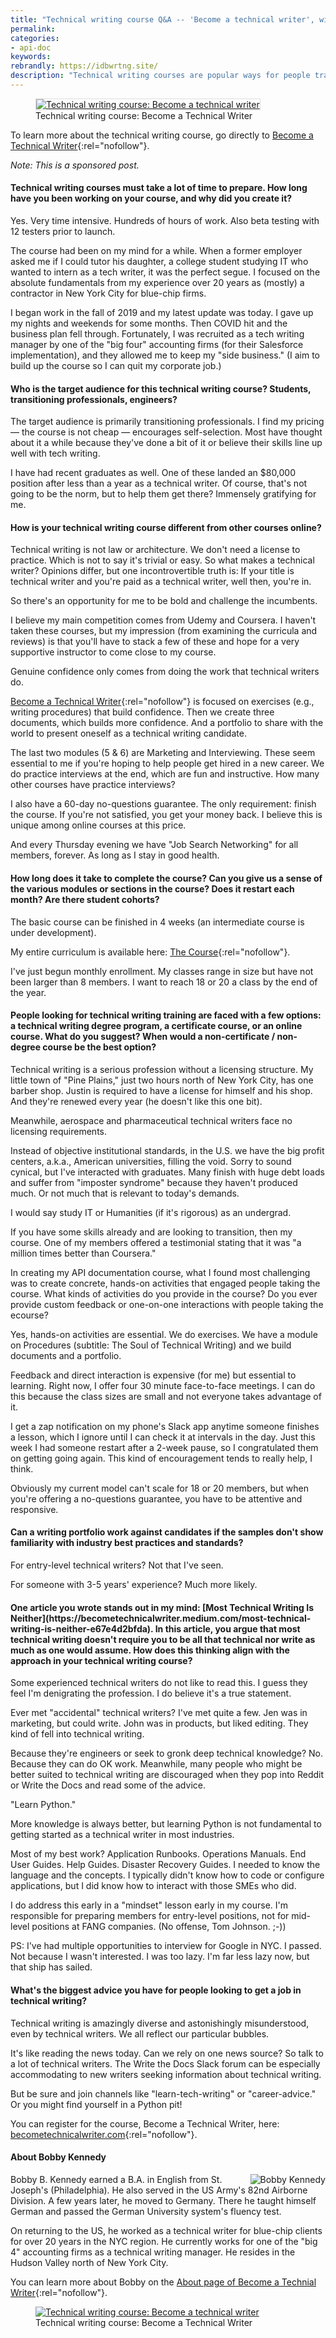 ```yaml
---
title: "Technical writing course Q&A -- 'Become a technical writer', with Bobby Kennedy"
permalink:
categories:
- api-doc
keywords:
rebrandly: https://idbwrtng.site/
description: "Technical writing courses are popular ways for people transitioning into technical writing careers to build their skills, become familiar with the technical writing profession, and ultimately transition into jobs as technical writers. I had a chance to chat with Bobby Kennedy, a professional technical writer based in New York, who recently created a technical writing course called <a href='https://becometechnicalwriter.com/'>Become a Technical Writer</a>."
---
```


<figure><a rel="nofollow" href="https://becometechnicalwriter.com/"><img style="border: 1px solid #dedede" src="https://s3.us-west-1.wasabisys.com/idbwmedia.com/images/becomeatechnicalwriter2.png" alt="Technical writing course: Become a technical writer" /></a><figcaption>Technical writing course: Become a Technical Writer</figcaption></figure>

To learn more about the technical writing course, go directly to [Become a Technical Writer](https://becometechnicalwriter.com/){:rel="nofollow"}.

*Note: This is a sponsored post.*

<h4>Technical writing courses must take a lot of time to prepare. How long have you been working on your course, and why did you create it?</h4>

Yes. Very time intensive. Hundreds of hours of work. Also beta testing with 12 testers prior to launch.

The course had been on my mind for a while. When a former employer asked me if I could tutor his daughter, a college student studying IT who wanted to intern as a tech writer, it was the perfect segue. I focused on the absolute fundamentals from my experience over 20 years as (mostly) a contractor in New York City for blue-chip firms.

I began work in the fall of 2019 and my latest update was today. I gave up my nights and weekends for some months. Then COVID hit and the business plan fell through. Fortunately, I was recruited as a tech writing manager by one of the "big four" accounting firms (for their Salesforce implementation), and they allowed me to keep my "side business." (I aim to build up the course so I can quit my corporate job.)

<h4>Who is the target audience for this technical writing course? Students, transitioning professionals, engineers?</h4>

The target audience is primarily transitioning professionals. I find my pricing &mdash; the course is not cheap &mdash; encourages self-selection. Most have thought about it a while because they've done a bit of it or believe their skills line up well with tech writing.

I have had recent graduates as well. One of these landed an $80,000 position after less than a year as a technical writer. Of course, that's not going to be the norm, but to help them get there? Immensely gratifying for me.

<h4>How is your technical writing course different from other courses online?</h4>

Technical writing is not law or architecture. We don't need a license to practice. Which is not to say it's trivial or easy. So what makes a technical writer? Opinions differ, but one incontrovertible truth is: If your title is technical writer and you're paid as a technical writer, well then, you're in.

So there's an opportunity for me to be bold and challenge the incumbents.

I believe my main competition comes from Udemy and Coursera. I haven't taken these courses, but my impression (from examining the curricula and reviews) is that you'll have to stack a few of these and hope for a very supportive instructor to come close to my course.

Genuine confidence only comes from doing the work that technical writers do.

[Become a Technical Writer](https://becometechnicalwriter.com/){:rel="nofollow"} is focused on exercises (e.g., writing procedures) that build confidence. Then we create three documents, which builds more confidence. And a portfolio to share with the world to present oneself as a technical writing candidate.

The last two modules (5 & 6) are Marketing and Interviewing. These seem essential to me if you're hoping to help people get hired in a new career. We do practice interviews at the end, which are fun and instructive. How many other courses have practice interviews?

I also have a 60-day no-questions guarantee. The only requirement: finish the course. If you're not satisfied, you get your money back. I believe this is unique among online courses at this price.

And every Thursday evening we have "Job Search Networking" for all members, forever. As long as I stay in good health.

<h4>How long does it take to complete the course? Can you give us a sense of the various modules or sections in the course? Does it restart each month? Are there student cohorts?</h4>

The basic course can be finished in 4 weeks (an intermediate course is under development).  

My entire curriculum is available here: [The Course](https://becometechnicalwriter.com/the-course){:rel="nofollow"}.

I've just begun monthly enrollment. My classes range in size but have not been larger than 8 members. I want to reach 18 or 20 a class by the end of the year.

<h4>People looking for technical writing training are faced with a few options: a technical writing degree program, a certificate course, or an online course. What do you suggest? When would a non-certificate / non-degree course be the best option?</h4>

Technical writing is a serious profession without a licensing structure. My little town of "Pine Plains," just two hours north of New York City, has one barber shop. Justin is required to have a license for himself and his shop. And they're renewed every year (he doesn't like this one bit).

Meanwhile, aerospace and pharmaceutical technical writers face no licensing requirements.

Instead of objective institutional standards, in the U.S. we have the big profit centers, a.k.a., American universities, filling the void. Sorry to sound cynical, but I've interacted with graduates. Many finish with huge debt loads and suffer from "imposter syndrome" because they haven't produced much. Or not much that is relevant to today's demands.

I would say study IT or Humanities (if it's rigorous) as an undergrad.

If you have some skills already and are looking to transition, then my course. One of my members offered a testimonial stating that it was "a million times better than Coursera."

In creating my API documentation course, what I found most challenging was to create concrete, hands-on activities that engaged people taking the course. What kinds of activities do you provide in the course? Do you ever provide custom feedback or one-on-one interactions with people taking the ecourse?

Yes, hands-on activities are essential. We do exercises. We have a module on Procedures (subtitle: The Soul of Technical Writing) and we build documents and a portfolio.

Feedback and direct interaction is expensive (for me) but essential to learning. Right now, I offer four 30 minute face-to-face meetings. I can do this because the class sizes are small and not everyone takes advantage of it.

I get a zap notification on my phone's Slack app anytime someone finishes a lesson, which I ignore until I can check it at intervals in the day. Just this week I had someone restart after a 2-week pause, so I congratulated them on getting going again. This kind of encouragement tends to really help, I think.

Obviously my current model can't scale for 18 or 20 members, but when you're offering a no-questions guarantee, you have to be attentive and responsive.

<h4>Can a writing portfolio work against candidates if the samples don't show familiarity with industry best practices and standards?</h4>

For entry-level technical writers? Not that I've seen.

For someone with 3-5 years' experience? Much more likely.

<h4 markdown="span">One article you wrote stands out in my mind: [Most Technical Writing Is Neither](https://becometechnicalwriter.medium.com/most-technical-writing-is-neither-e67e4d2bfda). In this article, you argue that most technical writing doesn't require you to be all that technical nor write as much as one would assume. How does this thinking align with the approach in your technical writing course?</h4>

Some experienced technical writers do not like to read this. I guess they feel I'm denigrating the profession. I do believe it's a true statement.

Ever met "accidental" technical writers? I've met quite a few. Jen was in marketing, but could write. John was in products, but liked editing. They kind of fell into technical writing.

Because they're engineers or seek to gronk deep technical knowledge? No. Because they can do OK work. Meanwhile, many people who might be better suited to technical writing are discouraged when they pop into Reddit or Write the Docs and read some of the advice.

"Learn Python."

More knowledge is always better, but learning Python is not fundamental to getting started as a technical writer in most industries.

Most of my best work? Application Runbooks. Operations Manuals. End User Guides. Help Guides. Disaster Recovery Guides. I needed to know the language and the concepts. I typically didn't know how to code or configure applications, but I did know how to interact with those SMEs who did.

I do address this early in a "mindset" lesson early in my course. I'm responsible for preparing members for entry-level positions, not for mid-level positions at FANG companies. (No offense, Tom Johnson. ;-))

PS: I've had multiple opportunities to interview for Google in NYC. I passed. Not because I wasn't interested. I was too lazy. I'm far less lazy now, but that ship has sailed.

<h4>What's the biggest advice you have for people looking to get a job in technical writing?</h4>

Technical writing is amazingly diverse and astonishingly misunderstood, even by technical writers. We all reflect our particular bubbles.

It's like reading the news today. Can we rely on one news source? So talk to a lot of technical writers. The Write the Docs Slack forum can be especially accommodating to new writers seeking information about technical writing.

But be sure and join channels like "learn-tech-writing" or "career-advice." Or you might find yourself in a Python pit!

You can register for the course, Become a Technical Writer, here: [becometechnicalwriter.com](https://becometechnicalwriter.com/){:rel="nofollow"}.

<h4 id="kennedy">About Bobby Kennedy</h4>
<a rel="nofollow" href="https://becometechnicalwriter.com/about/"><img style="max-width: 200px; float: right; padding-left: 10px" src="https://s3.us-west-1.wasabisys.com/idbwmedia.com/images/bobby_kennedy.jpeg" alt="Bobby Kennedy" /></a>

Bobby B. Kennedy earned a B.A. in English from St. Joseph's (Philadelphia). He also served in the US Army's 82nd Airborne Division.  A few years later, he moved to Germany. There he taught himself German and passed the German University system's fluency test.

On returning to the US, he worked as a technical writer for blue-chip clients for over 20 years in the NYC region. He currently works for one of the "big 4" accounting firms as a technical writing manager. He resides in the Hudson Valley north of New York City.

You can learn more about Bobby on the [About page of Become a Technial Writer](https://becometechnicalwriter.com/about/){:rel="nofollow"}.

<figure><a rel="nofollow" href="https://becometechnicalwriter.com/"><img src="https://s3.us-west-1.wasabisys.com/idbwmedia.com/images/becomeatechnicalwriter1.png" alt="Technical writing course: Become a technical writer" /></a><figcaption>Technical writing course: Become a Technical Writer</figcaption></figure>

<div style="clear: both"></div>
